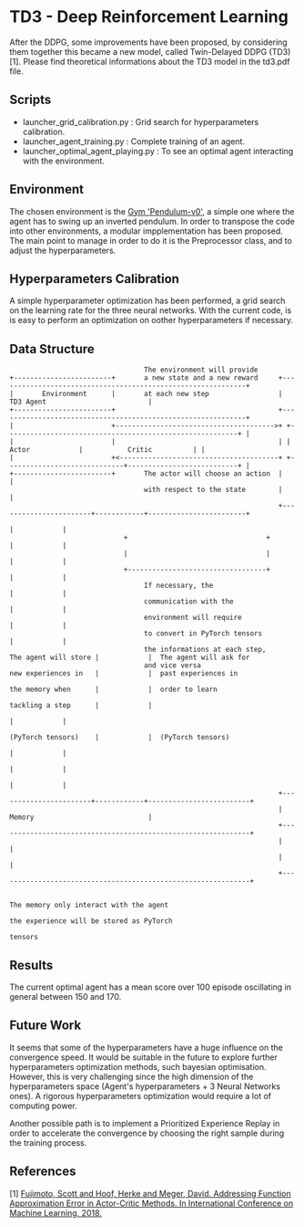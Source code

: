 # TD3 - Deep Reinforcement Learning


After the DDPG, some improvements have been proposed, by considering them together this became a new model, called Twin-Delayed DDPG (TD3) [1].
Please find theoretical informations about the TD3 model in the td3.pdf file.


## Scripts

* launcher_grid_calibration.py : Grid search for hyperparameters calibration.
* launcher_agent_training.py : Complete training of an agent.
* launcher_optimal_agent_playing.py : To see an optimal agent interacting with the environment.


## Environment

The chosen environment is the [Gym 'Pendulum-v0'](https://github.com/openai/gym/wiki/Pendulum-v0), a simple one where the agent has to swing up an inverted pendulum.
In order to transpose the code into other environments, a modular impplementation has been proposed. The main point to manage in order to do it is the Preprocessor class, and to adjust the hyperparameters.


## Hyperparameters Calibration

A simple hyperparameter optimization has been performed, a grid search on the learning rate for the three neural networks. With the current code, is is easy to perform an optimization on oother hyperparameters if necessary.


## Data Structure

```text
                                 The environment will provide
+------------------------+       a new state and a new reward     +-------------------------------------------------------------+
|       Environment      |       at each new step                 |                           TD3 Agent                         |
+------------------------+                                        +-------------------------------------------------------------+
|                        +--------------------------------------->+ +---------------------------------------------------------+ |
|                        |                                        | |            Actor            |           Critic          | |
|                        +<---------------------------------------+ +-----------------------------+---------------------------+ |
+------------------------+       The actor will choose an action  |                                                             |
                                 with respect to the state        |                                                             |
                                                                  +-----------------------+------------+------------------------+
                                                                                          |            |
                            +                                  +                          |            |
                            |                                  |                          |            |
                            +----------------------------------+                          |            |
                                 If necessary, the                                        |            |
                                 communication with the                                   |            |
                                 environment will require                                 |            |
                                 to convert in PyTorch tensors                            |            |
                                 the informations at each step,      The agent will store |            |  The agent will ask for
                                 and vice versa                      new experiences in   |            |  past experiences in
                                                                     the memory when      |            |  order to learn
                                                                     tackling a step      |            |
                                                                                          |            |
                                                                     (PyTorch tensors)    |            |  (PyTorch tensors)
                                                                                          |            |
                                                                                          |            |
                                                                                          |            |
                                                                  +-----------------------+------------+-------------------------+
                                                                  |                            Memory                            |
                                                                  +--------------------------------------------------------------+
                                                                  |                                                              |
                                                                  |                                                              |
                                                                  +--------------------------------------------------------------+

                                                                               The memory only interact with the agent
                                                                               the experience will be stored as PyTorch
                                                                               tensors                                                                                           
```

## Results

The current optimal agent has a mean score over 100 episode oscillating in general between 150 and 170.


## Future Work 

It seems that some of the hyperparameters have a huge influence on the convergence speed.
It would be suitable in the future to explore further hyperparameters optimization methods, such bayesian optimisation.
However, this is very challenging since the high dimension of the hyperparameters space (Agent's hyperparameters + 3 Neural Networks ones).
A rigorous hyperparameters optimization would require a lot of computing power.

Another possible path is to implement a Prioritized Experience Replay in order to accelerate the convergence by choosing the right sample during the training process.



## References

[1] [Fujimoto, Scott and Hoof, Herke and Meger, David. Addressing Function Approximation Error in Actor-Critic Methods. In International Conference on Machine Learning, 2018.](https://arxiv.org/pdf/1802.09477.pdf)
